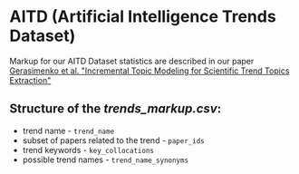 # AITD (Artificial Intelligence Trends Dataset)

Markup for our AITD
Dataset statistics are described in our paper [Gerasimenko et al. "Incremental Topic Modeling for Scientific Trend Topics Extraction"](http://...)

## Structure of the *trends_markup.csv*:
- trend name - ```trend_name```
- subset of papers related to the trend - ```paper_ids```
- trend keywords - ```key_collocations```
- possible trend names - ```trend_name_synonyms```
